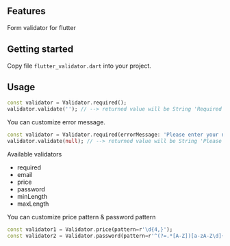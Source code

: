 <!-- 
This README describes the package. If you publish this package to pub.dev,
this README's contents appear on the landing page for your package.

For information about how to write a good package README, see the guide for
[writing package pages](https://dart.dev/guides/libraries/writing-package-pages). 

For general information about developing packages, see the Dart guide for
[creating packages](https://dart.dev/guides/libraries/create-library-packages)
and the Flutter guide for
[developing packages and plugins](https://flutter.dev/developing-packages). 
-->

## Features

Form validator for flutter
## Getting started

Copy file `flutter_validator.dart` into your project.

## Usage

```dart
const validator = Validator.required();
validator.validate(''); // --> returned value will be String 'Required' because passed value is empty string.
```

You can customize error message.
```dart
const validator = Validator.required(errorMessage: 'Please enter your name');
validator.validate(null); // --> returned value will be String 'Please enter your name'
```

Available validators
* required
* email
* price 
* password
* minLength
* maxLength

You can customize price pattern & password pattern
```dart
const validator1 = Validator.price(pattern=r'\d{4,}');
const validator2 = Validator.password(pattern=r'^(?=.*[A-Z])[a-zA-Z\d]{8,}$');
```